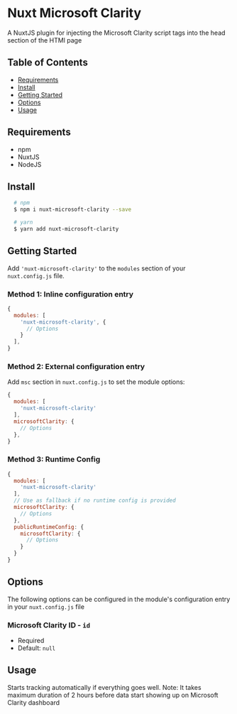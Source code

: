 # Nuxt Microsoft Clarity

A NuxtJS plugin for injecting the Microsoft Clarity script tags into the head section of the HTMl page

## Table of Contents
- [Requirements](#requirements)
- [Install](#install)
- [Getting Started](#getting-started)
- [Options](#options)
- [Usage](#usage)

## Requirements
  - npm
  - NuxtJS
  - NodeJS

## Install
```sh
  # npm
  $ npm i nuxt-microsoft-clarity --save

  # yarn
  $ yarn add nuxt-microsoft-clarity

```

## Getting Started
Add `'nuxt-microsoft-clarity'` to the `modules` section of your `nuxt.config.js` file.

### Method 1: Inline configuration entry

```js
{
  modules: [
    'nuxt-microsoft-clarity', {
      // Options
    }
  ],
}
```

### Method 2: External configuration entry
Add `msc` section in `nuxt.config.js` to set the module options:

```js
{
  modules: [
    'nuxt-microsoft-clarity'
  ],
  microsoftClarity: {
    // Options
  },
}
```

### Method 3: Runtime Config

```js
{
  modules: [
    'nuxt-microsoft-clarity'
  ],
  // Use as fallback if no runtime config is provided
  microsoftClarity: {
    // Options
  },
  publicRuntimeConfig: {
    microsoftClarity: {
      // Options
    }
  }
}
```

## Options
The following options can be configured in the module's configuration entry in your `nuxt.config.js` file

### Microsoft Clarity ID - `id`
- Required
- Default: `null`
## Usage 
 Starts tracking automatically if everything goes well. Note: It takes maximum duration of 2 hours before data start showing up on Microsoft Clarity dashboard

